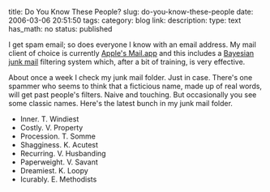 title: Do You Know These People?
slug: do-you-know-these-people
date: 2006-03-06 20:51:50
tags: 
category: blog
link: 
description: 
type: text
has_math: no
status: published

I get spam email; so does everyone I know with an email address. My mail client of choice is currently [Apple's Mail.app](http://www.apple.com/uk/macosx/features/mail/ "http://www.apple.com/uk/macosx/features/mail/") and this includes a [Bayesian junk mail](http://en.wikipedia.org/wiki/Bayesian_filtering "http://en.wikipedia.org/wiki/Bayesian_filtering") filtering system which, after a bit of training, is very effective.

<!-- TEASER_END -->

About once a week I check my junk mail folder. Just in case. There's one spammer who seems to think that a ficticious name, made up of real words, will get past people's filters. Naive and touching. But occasionally you see some classic names. Here's the latest bunch in my junk mail folder.


* Inner. T. Windiest
* Costly. V. Property
* Procession. T. Somme
* Shagginess. K. Acutest
* Recurring. V. Husbanding
* Paperweight. V. Savant
* Dreamiest. K. Loopy
* Icurably. E. Methodists


